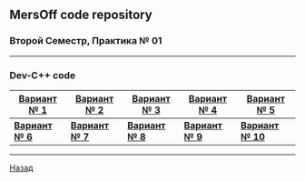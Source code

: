 ## MersOff code repository
### Второй Семестр, Практика № 01

---

### Dev-C++ code
|[**Вариант № 1**](https://github.com/Zvezdolom/MersOff/tree/main/%5B2%5D%20%D0%92%D1%82%D0%BE%D1%80%D0%BE%D0%B9%20%D0%A1%D0%B5%D0%BC%D0%B5%D1%81%D1%82%D1%80/%5B01%5D%20%D0%9F%D1%80%D0%B0%D0%BA%D1%82%D0%B8%D0%BA%D0%B0%20%E2%84%96%201/%5B01%5D%20%D0%92%D0%B0%D1%80%D0%B8%D0%B0%D0%BD%D1%82%20%E2%84%96%201/Dev-C%2B%2B%20Code)|[**Вариант № 2**](https://github.com/Zvezdolom/MersOff/tree/main/%5B2%5D%20%D0%92%D1%82%D0%BE%D1%80%D0%BE%D0%B9%20%D0%A1%D0%B5%D0%BC%D0%B5%D1%81%D1%82%D1%80/%5B01%5D%20%D0%9F%D1%80%D0%B0%D0%BA%D1%82%D0%B8%D0%BA%D0%B0%20%E2%84%96%201/%5B02%5D%20%D0%92%D0%B0%D1%80%D0%B8%D0%B0%D0%BD%D1%82%20%E2%84%96%202/Dev-C%2B%2B%20Code)|[**Вариант № 3**](https://github.com/Zvezdolom/MersOff/tree/main/%5B2%5D%20%D0%92%D1%82%D0%BE%D1%80%D0%BE%D0%B9%20%D0%A1%D0%B5%D0%BC%D0%B5%D1%81%D1%82%D1%80/%5B01%5D%20%D0%9F%D1%80%D0%B0%D0%BA%D1%82%D0%B8%D0%BA%D0%B0%20%E2%84%96%201/%5B03%5D%20%D0%92%D0%B0%D1%80%D0%B8%D0%B0%D0%BD%D1%82%20%E2%84%96%203/Dev-C%2B%2B%20Code)|[**Вариант № 4**](https://github.com/Zvezdolom/MersOff/tree/main/%5B2%5D%20%D0%92%D1%82%D0%BE%D1%80%D0%BE%D0%B9%20%D0%A1%D0%B5%D0%BC%D0%B5%D1%81%D1%82%D1%80/%5B01%5D%20%D0%9F%D1%80%D0%B0%D0%BA%D1%82%D0%B8%D0%BA%D0%B0%20%E2%84%96%201/%5B04%5D%20%D0%92%D0%B0%D1%80%D0%B8%D0%B0%D0%BD%D1%82%20%E2%84%96%204/Dev-C%2B%2B%20Code)|[**Вариант № 5**](https://github.com/Zvezdolom/MersOff/tree/main/%5B2%5D%20%D0%92%D1%82%D0%BE%D1%80%D0%BE%D0%B9%20%D0%A1%D0%B5%D0%BC%D0%B5%D1%81%D1%82%D1%80/%5B01%5D%20%D0%9F%D1%80%D0%B0%D0%BA%D1%82%D0%B8%D0%BA%D0%B0%20%E2%84%96%201/%5B05%5D%20%D0%92%D0%B0%D1%80%D0%B8%D0%B0%D0%BD%D1%82%20%E2%84%96%205/Dev-C%2B%2B%20Code)|
|-|-|-|-|-|
|[**Вариант № 6**](https://github.com/Zvezdolom/MersOff/tree/main/%5B2%5D%20%D0%92%D1%82%D0%BE%D1%80%D0%BE%D0%B9%20%D0%A1%D0%B5%D0%BC%D0%B5%D1%81%D1%82%D1%80/%5B01%5D%20%D0%9F%D1%80%D0%B0%D0%BA%D1%82%D0%B8%D0%BA%D0%B0%20%E2%84%96%201/%5B06%5D%20%D0%92%D0%B0%D1%80%D0%B8%D0%B0%D0%BD%D1%82%20%E2%84%96%206/Dev-C%2B%2B%20Code)|[**Вариант № 7**](https://github.com/Zvezdolom/MersOff/tree/main/%5B2%5D%20%D0%92%D1%82%D0%BE%D1%80%D0%BE%D0%B9%20%D0%A1%D0%B5%D0%BC%D0%B5%D1%81%D1%82%D1%80/%5B01%5D%20%D0%9F%D1%80%D0%B0%D0%BA%D1%82%D0%B8%D0%BA%D0%B0%20%E2%84%96%201/%5B07%5D%20%D0%92%D0%B0%D1%80%D0%B8%D0%B0%D0%BD%D1%82%20%E2%84%96%207/Dev-C%2B%2B%20Code)|[**Вариант № 8**](https://github.com/Zvezdolom/MersOff/tree/main/%5B2%5D%20%D0%92%D1%82%D0%BE%D1%80%D0%BE%D0%B9%20%D0%A1%D0%B5%D0%BC%D0%B5%D1%81%D1%82%D1%80/%5B01%5D%20%D0%9F%D1%80%D0%B0%D0%BA%D1%82%D0%B8%D0%BA%D0%B0%20%E2%84%96%201/%5B08%5D%20%D0%92%D0%B0%D1%80%D0%B8%D0%B0%D0%BD%D1%82%20%E2%84%96%208/Dev-C%2B%2B%20Code)|[**Вариант № 9**](https://github.com/Zvezdolom/MersOff/tree/main/%5B2%5D%20%D0%92%D1%82%D0%BE%D1%80%D0%BE%D0%B9%20%D0%A1%D0%B5%D0%BC%D0%B5%D1%81%D1%82%D1%80/%5B01%5D%20%D0%9F%D1%80%D0%B0%D0%BA%D1%82%D0%B8%D0%BA%D0%B0%20%E2%84%96%201/%5B09%5D%20%D0%92%D0%B0%D1%80%D0%B8%D0%B0%D0%BD%D1%82%20%E2%84%96%209/Dev-C%2B%2B%20Code)|[**Вариант № 10**](https://github.com/Zvezdolom/MersOff/tree/main/%5B2%5D%20%D0%92%D1%82%D0%BE%D1%80%D0%BE%D0%B9%20%D0%A1%D0%B5%D0%BC%D0%B5%D1%81%D1%82%D1%80/%5B01%5D%20%D0%9F%D1%80%D0%B0%D0%BA%D1%82%D0%B8%D0%BA%D0%B0%20%E2%84%96%201/%5B10%5D%20%D0%92%D0%B0%D1%80%D0%B8%D0%B0%D0%BD%D1%82%20%E2%84%96%2010/Dev-C%2B%2B%20Code)|

---

[Назад](https://github.com/Zvezdolom/MersOff/tree/main/%5B2%5D%20%D0%92%D1%82%D0%BE%D1%80%D0%BE%D0%B9%20%D0%A1%D0%B5%D0%BC%D0%B5%D1%81%D1%82%D1%80)  
